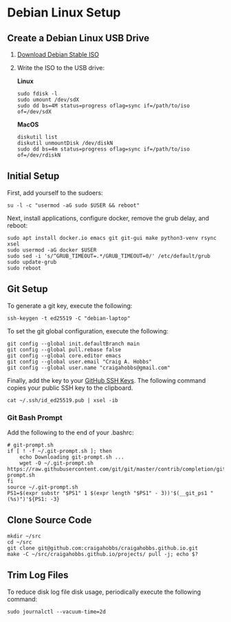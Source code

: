 # Debian Linux Setup


## Create a Debian Linux USB Drive

1. [Download Debian Stable ISO](https://www.debian.org/distrib/netinst)

2. Write the ISO to the USB drive:

   **Linux**

   ~~~
   sudo fdisk -l
   sudo umount /dev/sdX
   sudo dd bs=4M status=progress oflag=sync if=/path/to/iso of=/dev/sdX
   ~~~

   **MacOS**

   ~~~
   diskutil list
   diskutil unmountDisk /dev/diskN
   sudo dd bs=4m status=progress oflag=sync if=/path/to/iso of=/dev/rdiskN
   ~~~


## Initial Setup

First, add yourself to the sudoers:

~~~
su -l -c "usermod -aG sudo $USER && reboot"
~~~

Next, install applications, configure docker, remove the grub delay, and reboot:

~~~
sudo apt install docker.io emacs git git-gui make python3-venv rsync xsel
sudo usermod -aG docker $USER
sudo sed -i 's/^GRUB_TIMEOUT=.*/GRUB_TIMEOUT=0/' /etc/default/grub
sudo update-grub
sudo reboot
~~~


## Git Setup

To generate a git key, execute the following:

~~~
ssh-keygen -t ed25519 -C "debian-laptop"
~~~

To set the git global configuration, execute the following:

~~~
git config --global init.defaultBranch main
git config --global pull.rebase false
git config --global core.editor emacs
git config --global user.email "Craig A. Hobbs"
git config --global user.name "craigahobbs@gmail.com"
~~~

Finally, add the key to your [GitHub SSH Keys](https://github.com/settings/keys). The following
command copies your public SSH key to the clipboard.

~~~
cat ~/.ssh/id_ed25519.pub | xsel -ib
~~~


### Git Bash Prompt

Add the following to the end of your .bashrc:

~~~
# git-prompt.sh
if [ ! -f ~/.git-prompt.sh ]; then
    echo Downloading git-prompt.sh ...
    wget -O ~/.git-prompt.sh https://raw.githubusercontent.com/git/git/master/contrib/completion/git-prompt.sh
fi
source ~/.git-prompt.sh
PS1=$(expr substr "$PS1" 1 $(expr length "$PS1" - 3))'$(__git_ps1 " (%s)")'${PS1: -3}
~~~


## Clone Source Code

~~~
mkdir ~/src
cd ~/src
git clone git@github.com:craigahobbs/craigahobbs.github.io.git
make -C ~/src/craigahobbs.github.io/projects/ pull -j; echo $?
~~~


## Trim Log Files

To reduce disk log file disk usage, periodically execute the following command:

~~~
sudo journalctl --vacuum-time=2d
~~~
